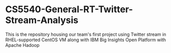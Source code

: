 # CS5540-General-RT-Twitter-Stream-Analysis
This is the repository housing our team's first project using Twitter stream in RHEL-supported CentOS VM along with IBM Big Insights Open Platform with Apache Hadoop
